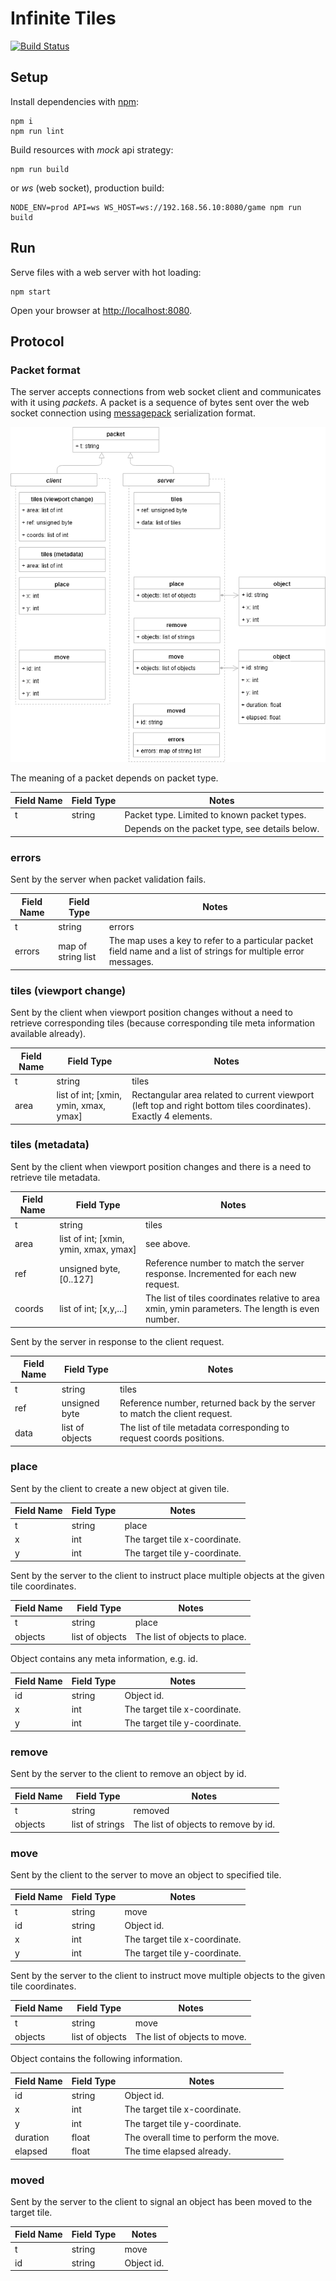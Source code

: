 # Infinite Tiles

[![Build Status](https://travis-ci.org/akornatskyy/infinite-tiles.svg?branch=master)](https://travis-ci.org/akornatskyy/infinite-tiles)

## Setup

Install dependencies with [npm](https://www.npmjs.com):

    npm i
    npm run lint

Build resources with *mock* api strategy:

    npm run build

or *ws* (web socket), production build:

    NODE_ENV=prod API=ws WS_HOST=ws://192.168.56.10:8080/game npm run build

## Run

Serve files with a web server with hot loading:

    npm start

Open your browser at [http://localhost:8080](http://localhost:8080).

## Protocol

### Packet format

The server accepts connections from web socket client and communicates with it
using *packets*. A packet is a sequence of bytes sent over the web socket
connection using [messagepack](https://msgpack.org/) serialization format.

![network protocol](./network-protocol.png)

The meaning of a packet depends on packet type.

| Field Name | Field Type | Notes                                          |
| ---------- | ---------- | ---------------------------------------------- |
| t          | string     | Packet type. Limited to known packet types.    |
|            |            | Depends on the packet type, see details below. |

### errors

Sent by the server when packet validation fails.

| Field Name | Field Type         | Notes                                                        |
| ---------- | ------------------ | ------------------------------------------------------------ |
| t          | string             | errors                                                       |
| errors     | map of string list | The map uses  a key to refer to a particular packet field name and a list of strings for multiple error messages. |

### tiles (viewport change)

Sent by the client when viewport position changes without a need to retrieve corresponding
tiles (because corresponding tile meta information available already).

| Field Name | Field Type                            | Notes                                                        |
| ---------- | ------------------------------------- | ------------------------------------------------------------ |
| t          | string                                | tiles                                                        |
| area       | list of int; [xmin, ymin, xmax, ymax] | Rectangular area related to current viewport (left top and right bottom tiles coordinates). Exactly 4 elements. |

### tiles (metadata)

Sent by the client when viewport position changes and there is a need to retrieve tile metadata.

| Field Name | Field Type                            | Notes                                                        |
| ---------- | ------------------------------------- | ------------------------------------------------------------ |
| t          | string                                | tiles                                                        |
| area       | list of int; [xmin, ymin, xmax, ymax] | see above.                                                   |
| ref        | unsigned byte, [0..127]               | Reference number to match the server response. Incremented for each new request. |
| coords     | list of int; [x,y,...]                | The list of tiles coordinates relative to area xmin, ymin parameters. The length is even number. |

Sent by the server in response to the client request.

| Field Name | Field Type      | Notes                                                        |
| ---------- | --------------- | ------------------------------------------------------------ |
| t          | string          | tiles                                                        |
| ref        | unsigned byte   | Reference number, returned back by the server to match the client request. |
| data       | list of objects | The list of tile metadata corresponding to request coords positions. |

### place

Sent by the client to create a new object at given tile.

| Field Name | Field Type | Notes                         |
| ---------- | ---------- | ----------------------------- |
| t          | string     | place                         |
| x          | int        | The target tile x-coordinate. |
| y          | int        | The target tile y-coordinate. |

Sent by the server to the client to instruct place multiple objects at the given tile coordinates.

| Field Name | Field Type      | Notes                         |
| ---------- | --------------- | ----------------------------- |
| t          | string          | place                         |
| objects    | list of objects | The list of objects to place. |

Object contains any meta information, e.g. id.

| Field Name | Field Type | Notes                         |
| ---------- | ---------- | ----------------------------- |
| id         | string     | Object id.                    |
| x          | int        | The target tile x-coordinate. |
| y          | int        | The target tile y-coordinate. |

### remove

Sent by the server to the client to remove an object by id.

| Field Name | Field Type | Notes                   |
| ---------- | ---------- | ----------------------- |
| t          | string     | removed                 |
| objects         | list of strings | The list of objects to remove by id. |

### move

Sent by the client to the server to move an object to specified tile.


| Field Name | Field Type | Notes                   |
| ---------- | ---------- | ----------------------- |
| t          | string     | move                 |
| id         | string | Object id. |
| x | int | The target tile x-coordinate. |
| y | int | The target tile y-coordinate. |

Sent by the server to the client to instruct move multiple objects to the given tile coordinates.

| Field Name | Field Type      | Notes                        |
| ---------- | --------------- | ---------------------------- |
| t          | string          | move                         |
| objects    | list of objects | The list of objects to move. |

Object contains the following information.

| Field Name | Field Type | Notes                                 |
| ---------- | ---------- | ------------------------------------- |
| id         | string     | Object id.                            |
| x          | int        | The target tile x-coordinate.         |
| y          | int        | The target tile y-coordinate.         |
| duration   | float      | The overall time to perform the move. |
| elapsed    | float      | The time elapsed already.             |

### moved

Sent by the server to the client to signal an object has been moved to the target tile.

| Field Name | Field Type | Notes      |
| ---------- | ---------- | ---------- |
| t          | string     | move       |
| id         | string     | Object id. |
